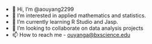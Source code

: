 - 👋 Hi, I’m @aouyang2299
- 👀 I’m interested in applied mathematics and statistics.
- 🌱 I’m currently learning R Studio and Jasp.
- 💞️ I’m looking to collaborate on data analysis projects
- 📫 How to reach me - ouyanga@bxscience.edu

<!---
aouyang2299/aouyang2299 is a ✨ special ✨ repository because its `README.md` (this file) appears on your GitHub profile.
You can click the Preview link to take a look at your changes.
--->
